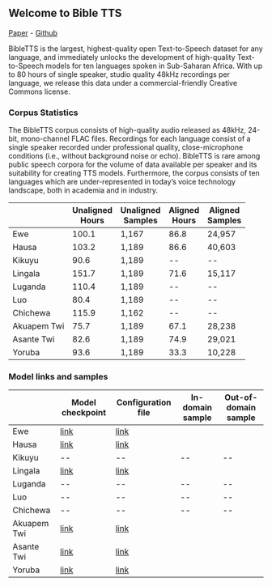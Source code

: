 ## Welcome to Bible TTS
[Paper]() - [Github](https://github.com/masakhane-io/bibleTTS)

BibleTTS is the largest, highest-quality open Text-to-Speech dataset for any language, and immediately unlocks the development of high-quality Text-to-Speech models for ten languages spoken in Sub-Saharan Africa. With up to 80 hours of single speaker, studio quality 48kHz recordings per language, we release this data under a commercial-friendly Creative Commons license.



### Corpus Statistics

The BibleTTS corpus consists of high-quality audio released as 48kHz, 24-bit, mono-channel FLAC files. Recordings for each language consist of a single speaker recorded under  professional quality, close-microphone conditions (i.e., without background noise or echo). BibleTTS is rare among public speech corpora for the volume of data available per  speaker and its suitability for creating TTS models. Furthermore, the corpus consists of ten languages which are under-represented in today’s voice technology landscape, both in academia and in industry.

|              | Unaligned <br>Hours | Unaligned<br> Samples | Aligned<br> Hours | Aligned<br> Samples |
|------|-------|------|------|------|
| Ewe         | 100.1         | 1,167         | 86.8        | 24,957      |
| Hausa        | 103.2         | 1,189         | 86.6        | 40,603      |
| Kikuyu       | 90.6          | 1,189         | --          | --          |
| Lingala      | 151.7         | 1,189         | 71.6        | 15,117      |
| Luganda      | 110.4         | 1,189         | --          | --          |
| Luo          | 80.4          | 1,189         | --          | --          |
| Chichewa     | 115.9         | 1,162         | --          | --          |
| Akuapem Twi  | 75.7          | 1,189         | 67.1        | 28,238      |
| Asante Twi   | 82.6          | 1,189         | 74.9        | 29,021      |
| Yoruba      | 93.6          | 1,189         | 33.3        | 10,228      |

### Model links and samples

|              | Model checkpoint | Configuration file | In-domain sample | Out-of-domain sample | 
|------|-------|------|------|------|
| Ewe         | [link](https://coqui-ai-public-models.s3.amazonaws.com/OpenBible/ewe/checkpoint_1100000.pth) | [link](https://coqui-ai-public-models.s3.amazonaws.com/OpenBible/asante-twi/config.json) |        |      | 
| Hausa       | [link](https://coqui-ai-public-models.s3.amazonaws.com/OpenBible/hausa/checkpoint_1100000.pth) | [link](https://coqui-ai-public-models.s3.amazonaws.com/OpenBible/hausa/config.json) |    |    |
| Kikuyu      | -- | -- | --          | --          |
| Lingala     | [link](https://coqui-ai-public-models.s3.amazonaws.com/OpenBible/lingala/checkpoint_1100000.pth) | [link](https://coqui-ai-public-models.s3.amazonaws.com/OpenBible/lingala/config.json) |      |       |
| Luganda     | -- | -- | --          | --          |
| Luo         | -- | -- | --          | --          |
| Chichewa    | -- | -- | --          | --          |
| Akuapem Twi | [link](https://coqui-ai-public-models.s3.amazonaws.com/OpenBible/akuapem-twi/checkpoint_1100000.pth) | [link](https://coqui-ai-public-models.s3.amazonaws.com/OpenBible/akuapem-twi/config.json) |      |  |
| Asante Twi  | [link](https://coqui-ai-public-models.s3.amazonaws.com/OpenBible/asante-twi/checkpoint_1100000.pth) | [link](https://coqui-ai-public-models.s3.amazonaws.com/OpenBible/asante-twi/config.json) |    |   |
| Yoruba      | [link](https://coqui-ai-public-models.s3.amazonaws.com/OpenBible/yoruba/checkpoint_1100000.pth) | [link](https://coqui-ai-public-models.s3.amazonaws.com/OpenBible/yoruba/config.json) |    |  |
